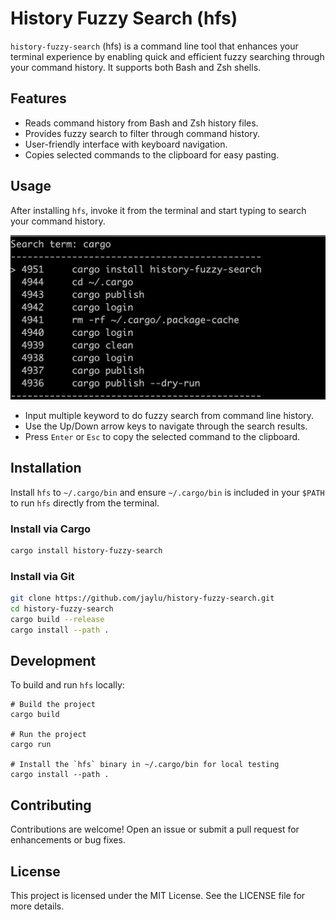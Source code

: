 # History Fuzzy Search (hfs)

`history-fuzzy-search` (hfs) is a command line tool that enhances your terminal experience by enabling quick and efficient fuzzy searching through your command history. It supports both Bash and Zsh shells.

## Features

- Reads command history from Bash and Zsh history files.
- Provides fuzzy search to filter through command history.
- User-friendly interface with keyboard navigation.
- Copies selected commands to the clipboard for easy pasting.

## Usage

After installing `hfs`, invoke it from the terminal and start typing to search your command history.

![Screenshot](./screenshot.png)

- Input multiple keyword to do fuzzy search from command line history.
- Use the Up/Down arrow keys to navigate through the search results.
- Press `Enter` or `Esc` to copy the selected command to the clipboard.

## Installation

Install `hfs` to `~/.cargo/bin` and ensure `~/.cargo/bin` is included in your `$PATH` to run `hfs` directly from the terminal.

### Install via Cargo

```bash
cargo install history-fuzzy-search
```

### Install via Git

```bash
git clone https://github.com/jaylu/history-fuzzy-search.git
cd history-fuzzy-search
cargo build --release
cargo install --path .
```

## Development

To build and run `hfs` locally:

```shell
# Build the project
cargo build

# Run the project
cargo run

# Install the `hfs` binary in ~/.cargo/bin for local testing
cargo install --path .
```

## Contributing

Contributions are welcome! Open an issue or submit a pull request for enhancements or bug fixes.

## License

This project is licensed under the MIT License. See the LICENSE file for more details.
